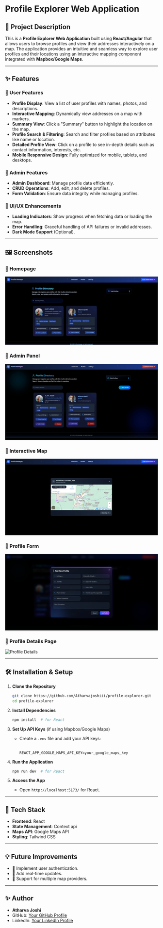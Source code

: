 # Profile Explorer Web Application

## 📌 Project Description
This is a **Profile Explorer Web Application** built using **React/Angular** that allows users to browse profiles and view their addresses interactively on a map. The application provides an intuitive and seamless way to explore user profiles and their locations using an interactive mapping component integrated with **Mapbox/Google Maps**.

---

## ✨ Features

### 🔹 User Features
- **Profile Display**: View a list of user profiles with names, photos, and descriptions.
- **Interactive Mapping**: Dynamically view addresses on a map with markers.
- **Summary View**: Click a "Summary" button to highlight the location on the map.
- **Profile Search & Filtering**: Search and filter profiles based on attributes like name or location.
- **Detailed Profile View**: Click on a profile to see in-depth details such as contact information, interests, etc.
- **Mobile Responsive Design**: Fully optimized for mobile, tablets, and desktops.

### 🔹 Admin Features
- **Admin Dashboard**: Manage profile data efficiently.
- **CRUD Operations**: Add, edit, and delete profiles.
- **Form Validation**: Ensure data integrity while managing profiles.

### 🔹 UI/UX Enhancements
- **Loading Indicators**: Show progress when fetching data or loading the map.
- **Error Handling**: Graceful handling of API failures or invalid addresses.
- **Dark Mode Support** (Optional).

---

## 🖼️ Screenshots

### 🔹 Homepage
![Homepage](./screenshots/homepage.png)

### 🔹 Admin Panel
![Admin Panel](./screenshots/adminpanel.png)

### 🔹 Interactive Map
![Mapbox View](./screenshots/mapbox.png)

### 🔹 Profile Form
![Profile Form](./screenshots/form.png)

### 🔹 Profile Details Page
![Profile Details](./screenshots/details.png)

---

## 🛠️ Installation & Setup

1. **Clone the Repository**
   ```sh
   git clone https://github.com/Atharvajoshiii/profile-explorer.git
   cd profile-explorer
   ```

2. **Install Dependencies**
   ```sh
   npm install  # for React

   ```

3. **Set Up API Keys** (if using Mapbox/Google Maps)
   - Create a `.env` file and add your API keys:
     ```env
     
     REACT_APP_GOOGLE_MAPS_API_KEY=your_google_maps_key
     ```

4. **Run the Application**
   ```sh
   npm run dev  # for React
   
   ```

5. **Access the App**
   - Open `http://localhost:5173/` for React.
   

---


## 🎯 Tech Stack
- **Frontend**: React
- **State Management**: Context api
- **Maps API**: Google Maps API 
- **Styling**: Tailwind CSS

---



## 💡 Future Improvements
- 🌟 Implement user authentication.
- 🌟 Add real-time updates.
- 🌟 Support for multiple map providers.

---

## ✨ Author
- **Atharva Joshi**
- GitHub: [Your GitHub Profile](https://github.com/Atharvajoshiii)
- LinkedIn: [Your LinkedIn Profile](https://www.linkedin.com/in/atharva-joshi-50305323b)
